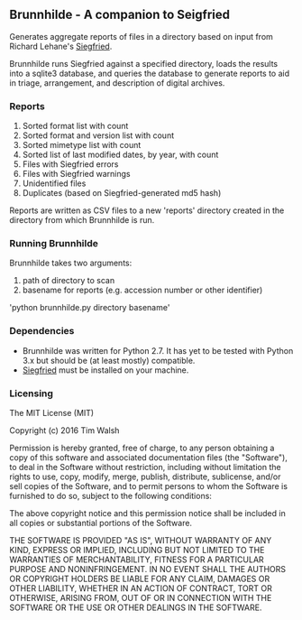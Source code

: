 ## Brunnhilde - A companion to Seigfried  

Generates aggregate reports of files in a directory based on input from Richard Lehane's [Siegfried](http://www.itforarchivists.com/siegfried).  

Brunnhilde runs Siegfried against a specified directory, loads the results into a sqlite3 database, and queries the database to generate reports to aid in triage, arrangement, and description of digital archives.  

### Reports  

1. Sorted format list with count  
2. Sorted format and version list with count  
3. Sorted mimetype list with count  
4. Sorted list of last modified dates, by year, with count
5. Files with Siegfried errors  
6. Files with Siegfried warnings  
7. Unidentified files  
8. Duplicates (based on Siegfried-generated md5 hash)  

Reports are written as CSV files to a new 'reports' directory created in the directory from which Brunnhilde is run.  

### Running Brunnhilde  

Brunnhilde takes two arguments:  

1. path of directory to scan  
2. basename for reports (e.g. accession number or other identifier)  

'python brunnhilde.py directory basename'  

### Dependencies  

* Brunnhilde was written for Python 2.7. It has yet to be tested with Python 3.x but should be (at least mostly) compatible.  
* [Siegfried](http://www.itforarchivists.com/siegfried) must be installed on your machine.  

### Licensing  

The MIT License (MIT)  

Copyright (c) 2016 Tim Walsh  

Permission is hereby granted, free of charge, to any person obtaining a copy of this software and associated documentation files (the "Software"), to deal in the Software without restriction, including without limitation the rights to use, copy, modify, merge, publish, distribute, sublicense, and/or sell copies of the Software, and to permit persons to whom the Software is furnished to do so, subject to the following conditions:  

The above copyright notice and this permission notice shall be included in all copies or substantial portions of the Software.  

THE SOFTWARE IS PROVIDED "AS IS", WITHOUT WARRANTY OF ANY KIND, EXPRESS OR IMPLIED, INCLUDING BUT NOT LIMITED TO THE WARRANTIES OF MERCHANTABILITY, FITNESS FOR A PARTICULAR PURPOSE AND NONINFRINGEMENT. IN NO EVENT SHALL THE AUTHORS OR COPYRIGHT HOLDERS BE LIABLE FOR ANY CLAIM, DAMAGES OR OTHER LIABILITY, WHETHER IN AN ACTION OF CONTRACT, TORT OR OTHERWISE, ARISING FROM, OUT OF OR IN CONNECTION WITH THE SOFTWARE OR THE USE OR OTHER DEALINGS IN THE SOFTWARE.  
